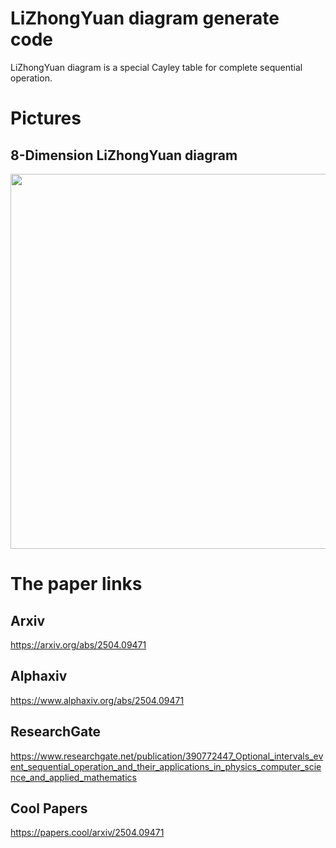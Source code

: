# LiZhongYuan diagram generate code

LiZhongYuan diagram is a special Cayley table for complete sequential operation.

# Pictures
## 8-Dimension LiZhongYuan diagram
<img src="./pics/8.png" width="600" height="600">

# The paper links

## Arxiv
<https://arxiv.org/abs/2504.09471>

## Alphaxiv
<https://www.alphaxiv.org/abs/2504.09471>

## ResearchGate
<https://www.researchgate.net/publication/390772447_Optional_intervals_event_sequential_operation_and_their_applications_in_physics_computer_science_and_applied_mathematics>

## Cool Papers
<https://papers.cool/arxiv/2504.09471>
